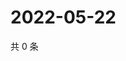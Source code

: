 # 2022-05-22

共 0 条

<!-- BEGIN WEIBO -->
<!-- 最后更新时间 Sun May 22 2022 14:19:40 GMT+0800 (China Standard Time) -->

<!-- END WEIBO -->
